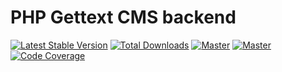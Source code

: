 # PHP Gettext CMS backend

[![Latest Stable Version](https://poser.pugx.org/phpunit/phpunit/version)](https://packagist.org/packages/phpunit/phpunit)
[![Total Downloads](https://poser.pugx.org/phpunit/phpunit/downloads)](https://packagist.org/packages/phpunit/phpunit)
[![Master](https://scrutinizer-ci.com/g/printful/php-gettext-cms/badges/quality-score.png?b=master)](https://scrutinizer-ci.com/g/printful/php-gettext-cms/)
[![Master](https://travis-ci.org/printful/php-gettext-cms.svg?branch=master)](https://travis-ci.org/printful/php-gettext-cms#)
[![Code Coverage](https://scrutinizer-ci.com/g/printful/php-gettext-cms/badges/coverage.png?b=master)](https://scrutinizer-ci.com/g/printful/php-gettext-cms/?branch=master)
